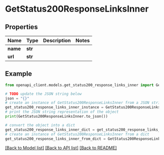 # GetStatus200ResponseLinksInner


## Properties

Name | Type | Description | Notes
------------ | ------------- | ------------- | -------------
**name** | **str** |  | 
**url** | **str** |  | 

## Example

```python
from openapi_client.models.get_status200_response_links_inner import GetStatus200ResponseLinksInner

# TODO update the JSON string below
json = "{}"
# create an instance of GetStatus200ResponseLinksInner from a JSON string
get_status200_response_links_inner_instance = GetStatus200ResponseLinksInner.from_json(json)
# print the JSON string representation of the object
print(GetStatus200ResponseLinksInner.to_json())

# convert the object into a dict
get_status200_response_links_inner_dict = get_status200_response_links_inner_instance.to_dict()
# create an instance of GetStatus200ResponseLinksInner from a dict
get_status200_response_links_inner_from_dict = GetStatus200ResponseLinksInner.from_dict(get_status200_response_links_inner_dict)
```
[[Back to Model list]](../README.md#documentation-for-models) [[Back to API list]](../README.md#documentation-for-api-endpoints) [[Back to README]](../README.md)


